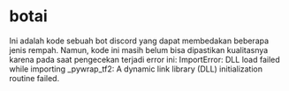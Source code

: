 # botai

Ini adalah kode sebuah bot discord yang dapat membedakan beberapa jenis rempah. Namun, kode ini masih belum bisa dipastikan kualitasnya karena pada saat pengecekan terjadi error ini:
ImportError: DLL load failed while importing _pywrap_tf2: A dynamic link library (DLL) initialization routine failed.
